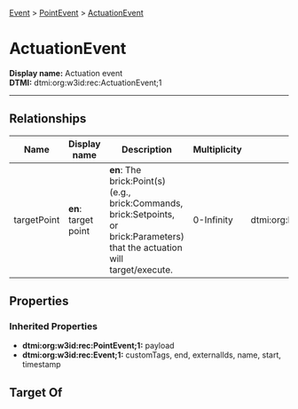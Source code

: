 [Event](../Event.md) > [PointEvent](PointEvent.md) > [ActuationEvent](#)
# ActuationEvent

**Display name:** Actuation event<br />
**DTMI:** dtmi:org:w3id:rec:ActuationEvent;1

---
## Relationships
|Name|Display name|Description|Multiplicity|Target|Properties|Writable|
|-|-|-|-|-|-|-|
|targetPoint|**en**: target point|**en**: The brick:Point(s) (e.g., brick:Commands, brick:Setpoints, or brick:Parameters) that the actuation will target/execute.|0-Infinity|dtmi:org:brickschema:schema:Brick:Point;1||True|
## Properties
### Inherited Properties
* **dtmi:org:w3id:rec:PointEvent;1:** payload
* **dtmi:org:w3id:rec:Event;1:** customTags, end, externalIds, name, start, timestamp
## Target Of
